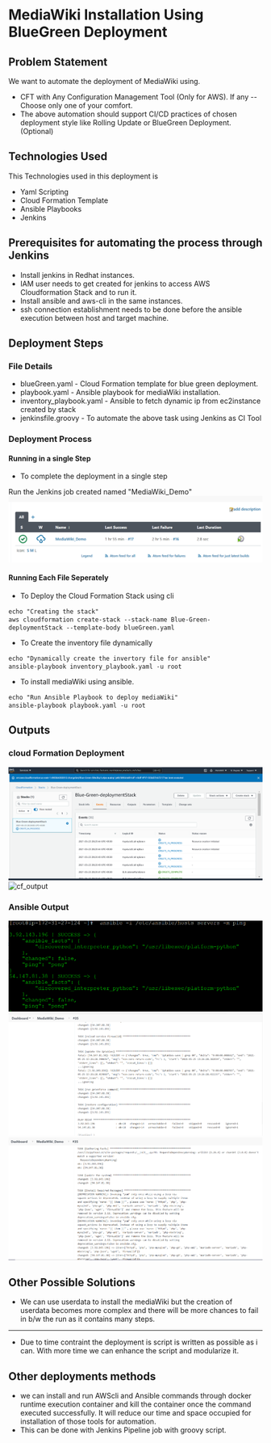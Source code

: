 # MediaWiki Installation Using BlueGreen Deployment

## Problem Statement
We want to automate the deployment of MediaWiki using.
* CFT with Any Configuration Management Tool (Only for AWS). If any
--
Choose only one of your comfort.
* The above automation should support CI/CD practices of chosen deployment style like Rolling Update or BlueGreen Deployment. (Optional)

## Technologies Used
This Technologies used in this deployment is
* Yaml Scripting
* Cloud Formation Template
* Ansible Playbooks
* Jenkins

## Prerequisites for automating the process through Jenkins
* Install jenkins in Redhat instances.
* IAM user needs to get created for jenkins to access AWS Cloudformation Stack and to run it.
* Install ansible and aws-cli in the same instances.
* ssh connection establishment needs to be done before the ansible execution between host and target machine.

## Deployment Steps

### File Details
* blueGreen.yaml                 - Cloud Formation template for blue green deployment.
* playbook.yaml                  - Ansible playbook for mediaWiki installation.
* inventory_playbook.yaml        - Ansible to fetch dynamic ip from ec2instance created by stack
* jenkinsfile.groovy             - To automate the above task using Jenkins as CI Tool

### Deployment Process

#### Running in a single Step
* To complete the deployment in a single step

Run the Jenkins job created named "MediaWiki_Demo"
<img src="https://github.com/Maheshm123/MediaWiki_CFT_Ansible/blob/b1a2a5a2e6533791a93eb10ba402335651b5ab99/outputs/Jenkins_pipeline_job.PNG" alt="cf_output">



#### Running Each File Seperately
* To Deploy the Cloud Formation Stack using cli
```
echo "Creating the stack"
aws cloudformation create-stack --stack-name Blue-Green-deploymentStack --template-body blueGreen.yaml
```

* To Create the inventory file dynamically
```
echo "Dynamically create the invertory file for ansible"
ansible-playbook inventory_playbook.yaml -u root
```

* To install mediaWiki using ansible.
```
echo "Run Ansible Playbook to deploy mediaWiki"
ansible-playbook playbook.yaml -u root
```

## Outputs
### cloud Formation Deployment
<img src="https://github.com/Maheshm123/MediaWiki_CFT_Ansible/blob/b1a2a5a2e6533791a93eb10ba402335651b5ab99/outputs/cf-output-blue_green.png" alt="cf_output">
<img src="https://github.com/Maheshm123/MediaWiki_CFT_Ansible/blob/b1a2a5a2e6533791a93eb10ba402335651b5ab99/outputs/Cf-output-bluegreen-complete" alt="cf_output">

### Ansible Output
<img src="https://github.com/Maheshm123/MediaWiki_CFT_Ansible/blob/b1a2a5a2e6533791a93eb10ba402335651b5ab99/outputs/ansible_connection.png" alt="ansible1">
<img src="https://github.com/Maheshm123/MediaWiki_CFT_Ansible/blob/b1a2a5a2e6533791a93eb10ba402335651b5ab99/outputs/MediawikiSetup_throughJenkins3.png" alt="ansible2">
<img src="https://github.com/Maheshm123/MediaWiki_CFT_Ansible/blob/b1a2a5a2e6533791a93eb10ba402335651b5ab99/outputs/MediawikiSetup-Ansible_throughJenkins.png" alt="ansible2">



## Other Possible Solutions
* We can use userdata to install the mediaWiki but the creation of userdata becomes more complex and there will be more chances to fail in b/w the run as it contains many steps.


---------------------------------------------------------------------------------------------------------------------------------------------------

- Due to time contraint the deployment is script is written as possible as i can. With more time we can enhance the script and modularize it.

## Other deployments methods

* we can install and run AWScli and Ansible commands through docker runtime execution container and kill the container once the command executed successfully. It will reduce our time and space occupied for installation of those tools for automation.
* This can be done with Jenkins Pipeline job with groovy script.
